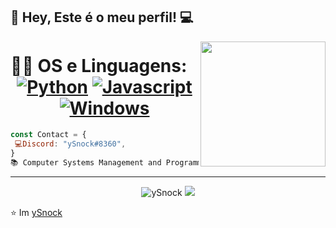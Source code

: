 👋 Hey, Este é o meu perfil! :computer:
 ------------
<img align='right' src='https://media.giphy.com/media/YyKPbc5OOTSQE/giphy.gif' width='200"'>

 # 👨‍💻 OS e Linguagens: <div align="center">  [![Python](https://img.shields.io/badge/Python-3776AB?style=for-the-badge&logo=python&logoColor=white)](https://wiki.python.org/moin/BeginnersGuide) [![Javascript](https://img.shields.io/badge/JavaScript-323330?style=for-the-badge&logo=javascript&logoColor=F7DF1E)](https://developer.mozilla.org/pt-BR/docs/Web/JavaScript) [![Windows](https://img.shields.io/badge/Windows-0078D6?style=for-the-badge&logo=windows&logoColor=white)](https://www.microsoft.com/pt-pt/windows/get-windows-10)

</div>

```js
const Contact = { 
 💻Discord: "ySnock#8360",
}
📚 Computer Systems Management and Programming student
```
 ------------
<p align="center">
  <img src="https://github-readme-stats.vercel.app/api?username=ySnock404&show_icons=true" alt="ySnock" />
  <img src="https://github-readme-stats.vercel.app/api/top-langs/?username=ySnock404&layout=compact)" />
 <br>
</p>


⭐️ Im [ySnock](https://github.com/ySnock404)

